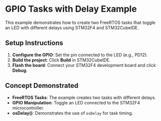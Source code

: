 # GPIO Tasks with Delay Example

This example demonstrates how to create two FreeRTOS tasks that toggle an LED with different delays using STM32F4 and STM32CubeIDE.

## Setup Instructions

1. **Configure the GPIO**: Set the pin connected to the LED (e.g., PD12).
2. **Build the project**: Click **Build** in STM32CubeIDE.
3. **Flash the board**: Connect your STM32F4 development board and click **Debug**.

## Concept Demonstrated

- **FreeRTOS Tasks**: The example creates two tasks with different delays.
- **GPIO Manipulation**: Toggle an LED connected to the STM32F4 microcontroller.
- **osDelay()**: Demonstrates the use of `osDelay` for task timing.